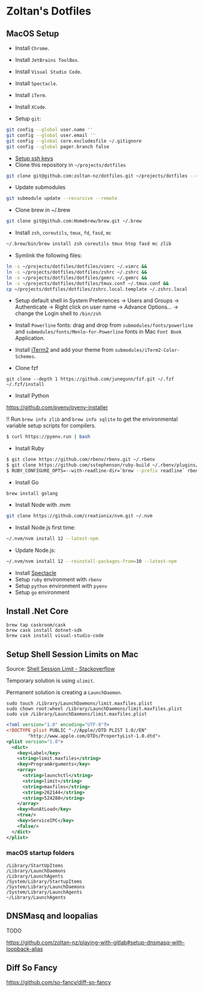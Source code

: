 # Zoltan's Dotfiles

## MacOS Setup

- Install `Chrome`.
- Install `JetBrains ToolBox`.
- Install `Visual Studio Code`.
- Install `Spectacle`.
- Install `iTerm`.
- Install `XCode`.

- Setup `git`:

```bash
git config --global user.name ''
git config --global user.email ''
git config --global core.excludesfile ~/.gitignore
git config --global pager.branch false
```

- [Setup ssh keys](https://help.github.com/articles/generating-a-new-ssh-key-and-adding-it-to-the-ssh-agent/)
- Clone this repository in `~/projects/dotfiles`

```bash
git clone git@github.com:zoltan-nz/dotfiles.git ~/projects/dotfiles --recurse-submodules
```

- Update submodules

```bash
git submodule update --recursive --remote
```

- Clone brew in ~/.brew

```bash
git clone git@github.com:Homebrew/brew.git ~/.brew
```

- Install `zsh`, `coreutils`, `tmux`, `fd`, `fasd`, `mc`

```bash
~/.brew/bin/brew install zsh coreutils tmux htop fasd mc zlib
```

- Symlink the following files:

```bash
ln -s ~/projects/dotfiles/dotfiles/vimrc ~/.vimrc &&
ln -s ~/projects/dotfiles/dotfiles/zshrc ~/.zshrc &&
ln -s ~/projects/dotfiles/dotfiles/gemrc ~/.gemrc &&
ln -s ~/projects/dotfiles/dotfiles/tmux.conf ~/.tmux.conf &&
cp ~/projects/dotfiles/dotfiles/zshrc.local.template ~/.zshrc.local
```

- Setup default shell in System Preferences -> Users and Groups -> Authenticate -> Right click on user name -> Advance Options... -> change the Login shell to `/bin/zsh`

- Install `Powerline` fonts: drag and drop from `submodules/fonts/powerline` and `submodules/fonts/Menlo-for-Powerline` fonts in Mac `Font Book` Application.

- Install [iTerm2](https://www.iterm2.com/) and add your theme from `submodules/iTerm2-Color-Schemes`.

- Clone fzf

```
git clone --depth 1 https://github.com/junegunn/fzf.git ~/.fzf
~/.fzf/install
```

- Install Python

https://github.com/pyenv/pyenv-installer

!! Run `brew info zlib` and `brew info sqlite` to get the environmental variable setup scripts for compilers.

```bash
$ curl https://pyenv.run | bash
```

- Install Ruby

```bash
$ git clone https://github.com/rbenv/rbenv.git ~/.rbenv
$ git clone https://github.com/sstephenson/ruby-build ~/.rbenv/plugins/ruby-build
$ RUBY_CONFIGURE_OPTS=--with-readline-dir=`brew --prefix readline` rbenv install 2.6.3
```

- Install Go

```
brew install golang
```

- Install Node with .nvm

```bash
git clone https://github.com/creationix/nvm.git ~/.nvm
```

- Install Node.js first time:

```bash
~/.nvm/nvm install 12 --latest-npm
```

- Update Node.js:

```bash
~/.nvm/nvm install 12 --reinstall-packages-from=10 --latest-npm
```


- Install [Spectacle](https://www.spectacleapp.com/)
- Setup `ruby` environment with `rbenv`
- Setup `python` environment with `pyenv`
- Setup `go` environment

## Install .Net Core

```
brew tap caskroom/cask
brew cask install dotnet-sdk
brew cask install visual-studio-code
```

## Setup Shell Session Limits on Mac

Source: [Shell Session Limit - Stackoverflow](https://unix.stackexchange.com/questions/108174/how-to-persistently-control-maximum-system-resource-consumption-on-mac?answertab=votes#tab-top)

Temporary solution is using `ulimit`.

Permanent solution is creating a `LaunchDaemon`.

```shell
sudo touch /Library/LaunchDaemons/limit.maxfiles.plist
sudo chown root:wheel /Library/LaunchDaemons/limit.maxfiles.plist
sudo vim /Library/LaunchDaemons/limit.maxfiles.plist
```

```xml
<?xml version="1.0" encoding="UTF-8"?>
<!DOCTYPE plist PUBLIC "-//Apple//DTD PLIST 1.0//EN"
        "http://www.apple.com/DTDs/PropertyList-1.0.dtd">
<plist version="1.0">
  <dict>
    <key>Label</key>
    <string>limit.maxfiles</string>
    <key>ProgramArguments</key>
    <array>
      <string>launchctl</string>
      <string>limit</string>
      <string>maxfiles</string>
      <string>262144</string>
      <string>524288</string>
    </array>
    <key>RunAtLoad</key>
    <true/>
    <key>ServiceIPC</key>
    <false/>
  </dict>
</plist>
```

### macOS startup folders

```
/Library/StartUpItems
/Library/LaunchDaemons
/Library/LaunchAgents
/System/Library/StartupItems
/System/Library/LaunchDaemons
/System/Library/LaunchAgents
~/Library/LaunchAgents
```

## DNSMasq and loopalias

TODO

https://github.com/zoltan-nz/playing-with-gitlab#setup-dnsmasq-with-loopback-alias

## Diff So Fancy

https://github.com/so-fancy/diff-so-fancy

